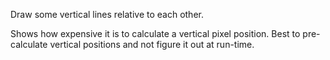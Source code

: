 Draw some vertical lines relative to each other.

Shows how expensive it is to calculate a vertical pixel position.  Best to 
pre-calculate vertical positions and not figure it out at run-time.
